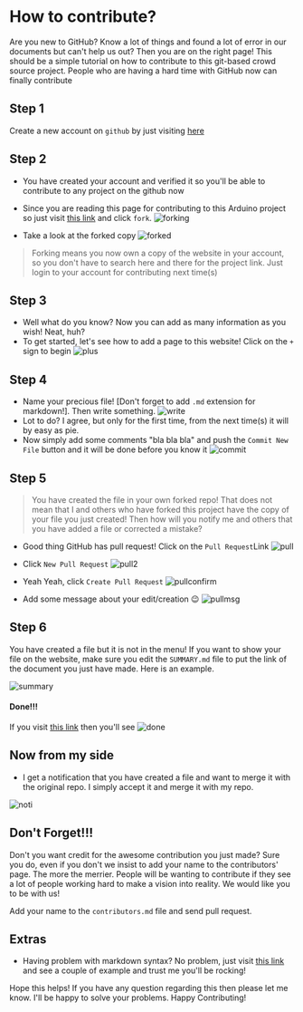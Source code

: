 # How to contribute? 

Are you new to GitHub? Know a lot of things and found a lot of error in our documents but can't help us out? Then you are on the right page! This should be a simple tutorial on how to contribute to this git-based crowd source project. People who are having a hard time with GitHub now can finally contribute

## Step 1
Create a new account on `github` by just visiting [here](https://github.com)

## Step 2
* You have created your account and verified it so you'll be able to contribute to any project on the github now 
* Since you are reading this page for contributing to this Arduino project so just visit [this link](https://github.com/manashmndl/arduino.electroscholars.com) and click `fork`.
![forking](http://i.imgur.com/xN15jq6.png)

* Take a look at the forked copy
![forked](http://i.imgur.com/fIGdHhp.png)

> Forking means you now own a copy of the website in your account, so you don't have to search here and there for the project link. Just login to your account for contributing next time(s) 

## Step 3

* Well what do you know? Now you can add as many information as you wish! Neat, huh? 
* To get started, let's see how to add a page to this website! Click on the `+` sign to begin 
![plus](http://i.imgur.com/Sggbds2.png)

## Step 4

* Name your precious file! [Don't forget to add `.md` extension for markdown!]. Then write something. 
![write](http://i.imgur.com/06487pD.png)
* Lot to do? I agree, but only for the first time, from the next time(s) it will by easy as pie. 
* Now simply add some comments "bla bla bla" and push the `Commit New File` button and it will be done before you know it 
![commit](http://i.imgur.com/gOGmGZ9.png)

## Step 5
> You have created the file in your own forked repo! That does not mean that I and others who have forked this project have the copy of your file you just created! Then how will you notify me and others that you have added a file or corrected a mistake?

* Good thing GitHub has pull request! Click on the `Pull Request`Link
![pull](http://i.imgur.com/qQJmlSy.png)

* Click `New Pull Request`
![pull2](http://i.imgur.com/Z4sUUHd.png)

* Yeah Yeah, click `Create Pull Request`
![pullconfirm](http://i.imgur.com/XUBsBin.png)

* Add some message about your edit/creation :wink:
![pullmsg](http://i.imgur.com/96uoe8k.png)


## Step 6

You have created a file but it is not in the menu! If you want to show your file on the website, make sure you edit the `SUMMARY.md` file to put the link of the document you just have made. Here is an example.

![summary](http://i.imgur.com/2s5z4qU.png)

#### Done!!! 

If you visit [this link](http://arduino.electroscholars.com) then you'll see
![done](http://i.imgur.com/zezObX8.png)

## Now from my side

* I get a notification that you have created a file and want to merge it with the original repo. I simply accept it and merge it with my repo. 

![noti](http://i.imgur.com/IUDbpav.png)

## Don't Forget!!!

Don't you want credit for the awesome contribution you just made? Sure you do, even if you don't we insist to add your name to the contributors' page. The more the merrier. People will be wanting to contribute if they see a lot of people working hard to make a vision into reality. We would like you to be with us!

Add your name to the `contributors.md` file and send pull request. 

## Extras

* Having problem with markdown syntax? No problem, just visit [this link](https://github.com/adam-p/markdown-here/wiki/Markdown-Cheatsheet) and see a couple of example and trust me you'll be rocking! 

Hope this helps! If you have any question regarding this then please let me know. I'll be happy to solve your problems. Happy Contributing! 
